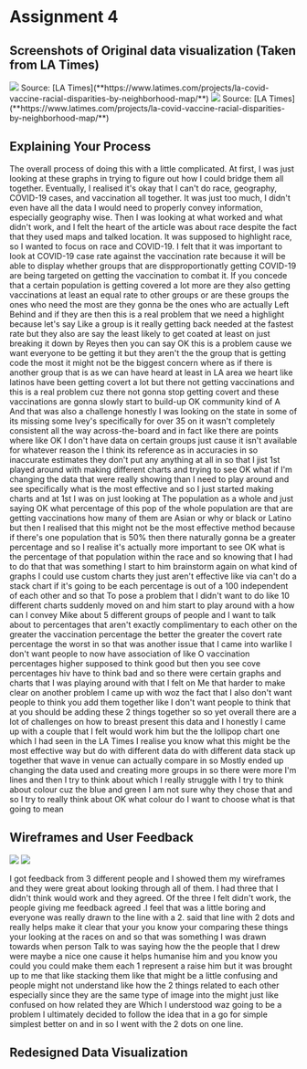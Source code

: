 # Assignment 4

## Screenshots of Original data visualization (Taken from LA Times)

<img src="https://hhejran.github.io/Portfolio/graph1.png">
Source: [LA Times](**https://www.latimes.com/projects/la-covid-vaccine-racial-disparities-by-neighborhood-map/**)
<img src="https://hhejran.github.io/Portfolio/graph2.png">
Source: [LA Times](**https://www.latimes.com/projects/la-covid-vaccine-racial-disparities-by-neighborhood-map/**)

## Explaining Your Process
The overall process of doing this with a little complicated. At first, I was just looking at these graphs in trying to figure out how I could bridge them all together. Eventually, I realised it's okay that I can't do  race, geography, COVID-19 cases, and vaccination all together. It was just too much, I didn't even have all the data I would need to properly convey information, especially geography wise.
Then I was looking at what worked and what didn't work, and I felt the heart of the article was about race despite the fact that they used maps and talked location. It was supposed to highlight race, so I wanted to focus on race and COVID-19. I felt that it was important to look at COVID-19 case rate against the vaccination rate because it will be able to display whether groups that are dispproportionatly getting COVID-19 are being targeted on getting the vaccination to combat it.
If you concede that a certain population is getting covered a lot more are they also getting vaccinations at least an equal rate to other groups or are these groups the ones who need the most are they gonna be the ones who are actually Left Behind and if they are then this is a real problem that we need a highlight because let's say Like a group is it really getting back needed at the fastest rate but they also are say the least likely to get coated at least on just breaking it down by Reyes then you can say OK this is a problem cause we want everyone to be getting it but they aren't the the group that is getting code the most it might not be the biggest concern where as if there is another group that is as we can have heard at least in LA area we heart like latinos have been getting covert a lot but there not getting vaccinations and this is a real problem cuz there not gonna stop getting covert and these vaccinations are gonna slowly start to build-up OK community kind of A And that was also a challenge honestly I was looking on the state in some of its missing some Ivey's specifically for over 35 on it wasn't completely consistent all the way across-the-board and in fact like there are points where like OK I don't have data on certain groups just cause it isn't available for whatever reason the I think its reference as in accuracies in so inaccurate estimates they don't put any anything at all in so that I jist 1st played around with making different charts and trying to see OK what if I'm changing the data that were really showing than I need to play around and see specifically what is the most effective and so I just started making charts and at 1st I was on just looking at The population as a whole and just saying OK what percentage of this pop of the whole population are that are getting vaccinations how many of them are Asian or why or black or Latino but then I realised that this might not be the most effective method because if there's one population that is 50% then there naturally gonna be a greater percentage and so I realise it's actually more important to see OK what is the percentage of that population within the race and so knowing that I had to do that that was something I start to him brainstorm again on what kind of graphs I could use custom charts they just aren't effective like via can't do a stack chart if it's going to be each percentage is out of a 100 independent of each other and so that To pose a problem that I didn't want to do like 10 different charts suddenly moved on and him start to play around with a how can I convey Mike about 5 different groups of people and I want to talk about to percentages that aren't exactly complimentary to each other on the greater the vaccination percentage the better the greater the covert rate percentage the worst in so that was another issue that I came into warlike I don't want people to now have association of like O vaccination percentages higher supposed to think good but then you see cove percentages hiv have to think bad and so there were certain graphs and charts that I was playing around with that I felt on Me that harder to make clear on another problem I came up with woz the fact that I also don't want people to think you add them together like I don't want people to think that at you should be adding these 2 things together so so yet overall there are a lot of challenges on how to breast present this data and I honestly I came up with a couple that I felt would work him but the the lollipop chart one which I had seen in the LA Times I realise you know what this might be the most effective way but do with different data do with different data stack up together that wave in venue can actually compare in so Mostly ended up changing the data used and creating more groups in so there were more I'm lines and then I try to think about which I really struggle with I try to think about colour cuz the blue and green I am not sure why they chose that and so I try to really think about OK what colour do I want to choose what is that going to mean 


## Wireframes and User Feedback

<img src="https://hhejran.github.io/Portfolio/page1.jpg">
<img src="https://hhejran.github.io/Portfolio/page2.jpg">

I got feedback from 3 different people and I showed them my wireframes and they were great about looking through all of them. I had three that I didn't think would work and they agreed.
Of the three I felt didn't work, the people giving me feedback agreed .I feel that was a little boring and everyone was really drawn to the line with a 2. said that line with 2 dots and really helps make it clear that your you know your comparing these things your looking at the races on and so that was something I was drawn towards when person Talk to was saying how the the people that I drew were maybe a nice one cause it helps humanise him and you know you could you could make them each 1 represent a raise him but it was brought up to me that like stacking them like that might be a little confusing and people might not understand like how the 2 things related to each other especially since they are the same type of image into the might just like confused on how related they are Which I understood waz going to be a problem I ultimately decided to follow the idea that in a go for simple simplest better on and in so I went with the 2 dots on one line.




## Redesigned Data Visualization

